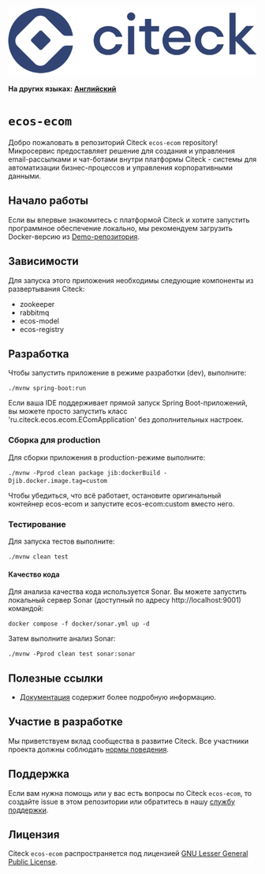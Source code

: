 ![Citeck ECOS Logo](https://raw.githubusercontent.com/Citeck/ecos-ui/develop/public/img/logo/ecos-logo.svg)

**На других языках: [Английский](README.md)**

# `ecos-ecom`

Добро пожаловать в репозиторий Citeck `ecos-ecom` repository! Микросервис предоставляет решение для создания и управления email-рассылками и чат-ботами внутри платформы Citeck - системы для автоматизации бизнес-процессов и управления корпоративными данными.

## Начало работы

Если вы впервые знакомитесь с платформой Citeck и хотите запустить программное обеспечение локально, мы рекомендуем загрузить Docker-версию из [Demo-репозитория](https://github.com/Citeck/citeck-community).

## Зависимости

Для запуска этого приложения необходимы следующие компоненты из развертывания Citeck:

* zookeeper
* rabbitmq
* ecos-model
* ecos-registry

## Разработка

Чтобы запустить приложение в режиме разработки (dev), выполните:

```
./mvnw spring-boot:run
```

Если ваша IDE поддерживает прямой запуск Spring Boot-приложений, вы можете просто запустить класс 'ru.citeck.ecos.ecom.EComApplication' без дополнительных настроек.

### Сборка для production

Для сборки приложения в production-режиме выполните:

```
./mvnw -Pprod clean package jib:dockerBuild -Djib.docker.image.tag=custom 
```

Чтобы убедиться, что всё работает, остановите оригинальный контейнер ecos-ecom и запустите ecos-ecom:custom вместо него.

### Тестирование

Для запуска тестов выполните:

```
./mvnw clean test
```

#### Качество кода

Для анализа качества кода используется Sonar. Вы можете запустить локальный сервер Sonar (доступный по адресу http://localhost:9001) командой:

```
docker compose -f docker/sonar.yml up -d
```

Затем выполните анализ Sonar:

```
./mvnw -Pprod clean test sonar:sonar
```

## Полезные ссылки

- [Документация](https://citeck-ecos.readthedocs.io/ru/latest/index.html) содержит более подробную информацию.

## Участие в разработке

Мы приветствуем вклад сообщества в развитие Citeck. Все участники проекта должны соблюдать [нормы поведения](https://github.com/rubygems/rubygems/blob/master/CODE_OF_CONDUCT.md).

## Поддержка

Если вам нужна помощь или у вас есть вопросы по Citeck `ecos-ecom`, то создайте issue в этом репозитории или обратитесь в нашу [службу поддержки](mailto:support@citeck.ru).

## Лицензия

Citeck `ecos-ecom` распространяется под лицензией [GNU Lesser General Public License](LICENSE).
